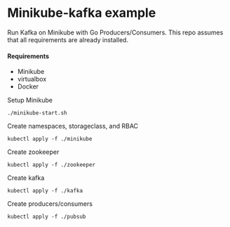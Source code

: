 # Minikube-kafka example

Run Kafka on Minikube with Go Producers/Consumers. This repo assumes that all requirements are already installed.

#### Requirements
* Minikube
* virtualbox
* Docker

Setup Minikube
```
./minikube-start.sh
```

Create namespaces, storageclass, and RBAC
```
kubectl apply -f ./minikube
```

Create zookeeper
```
kubectl apply -f ./zookeeper
```

Create kafka
```
kubectl apply -f ./kafka
```

Create producers/consumers
```
kubectl apply -f ./pubsub
```
